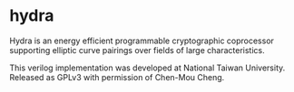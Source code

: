 hydra
=====

Hydra is an energy efficient programmable cryptographic coprocessor supporting elliptic curve pairings over fields of large characteristics.

This verilog implementation was developed at National Taiwan University. Released as GPLv3 with permission of Chen-Mou Cheng.
